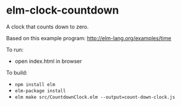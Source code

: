 # elm-clock-countdown
A clock that counts down to zero.

Based on this example program: http://elm-lang.org/examples/time

To run:

* open index.html in browser

To build:

* `npm install elm`
* `elm-package install`
* `elm make src/CountdownClock.elm --output=count-down-clock.js`

